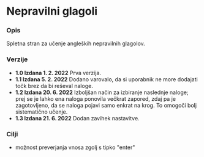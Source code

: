 # Nepravilni glagoli
### Opis
  Spletna stran za učenje angleških nepravilnih glagolov.

### Verzije
* **1.0 Izdana 1. 2. 2022** Prva verzija.
* **1.1 Izdana 5. 2. 2022** Dodano varovalo, da si uporabnik ne more dodajati točk brez da bi reševal naloge.
* **1.2 Izdana 20. 6. 2022** Izboljšan način za izbiranje naslednje naloge; prej se je lahko ena naloga ponovila večkrat zapored, zdaj pa je zagotovljeno, da se naloga pojavi samo enkrat na krog. To omogoči bolj sistematično učenje.
* **1.3 Izdana 21. 6. 2022** Dodan zavihek nastavitve.
### Cilji
* možnost preverjanja vnosa zgolj s tipko "enter"
